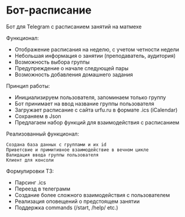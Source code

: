 # Бот-расписание 

Бот для Telegram с расписанием занятий на матмехе 

Функционал:
  * Отображение расписания на неделю, с учетом четности недели
  * Небольшая информация о занятии (преподаватель, аудитория)
  * Возможность выбора группы
  * Предупреждение о начале следующей пары 
  * Возможность добавления домашнего задания 
  
 Принцип работы:
   * Инициализируем пользователя, запоминаем только группу
   * Бот принимает на ввод название группы пользователя
   * Загружает расписание с сайта urfu.ru в формате .ics (iCalendar)
   * Сохраняем в Json
   * Предлагаем набор функций для взаимодействия с расписанием 
 
 Реализованный функционал:
 
    Создана база данных с группами и их id
    Приветсвие и примитивное взаимодействие в вечном цикле
    Валидация ввода группы пользователя
    Клиент для консоли
    
Формулировки ТЗ:
   * Парсинг .ics
   * Переезд в телеграмм
   * Создание более сложного взаимодействия с пользователем
   * Реализация оповещений о предстоящем занятии
   * Поддержка commands (/start, /help/ etc.)

